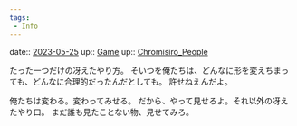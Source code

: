 ```yaml
---
tags:
 - Info
---
```


date:: [2023-05-25](/Daily_Note/2023-05-25.md)
up:: [Game](../Bar/Novel/Topics/Game.md)
up:: [Chromisiro_People](../Bar/Novel/Nacaria/Chromisiro_People.md)

たった一つだけの冴えたやり方。
そいつを俺たちは、どんなに形を変えちまっても、どんなに合理的だったんだとしても。
許せねえんだよ。

俺たちは変わる。変わってみせる。
だから、やって見せろよ。それ以外の冴えたやり口。
まだ誰も見たことない物、見せてみろ。